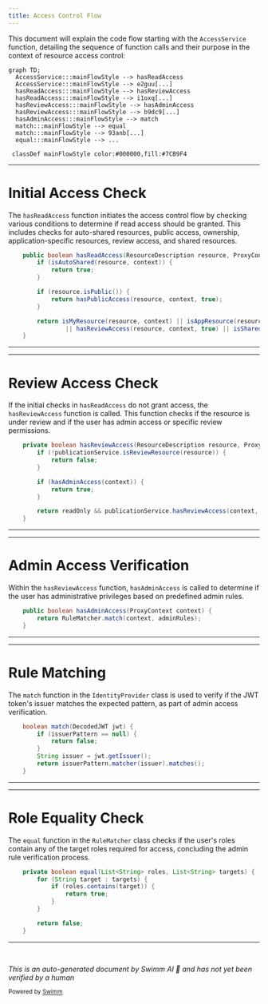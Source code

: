 ```yaml
---
title: Access Control Flow
---
```

This document will explain the code flow starting with the `AccessService` function, detailing the sequence of function calls and their purpose in the context of resource access control:

```mermaid
graph TD;
  AccessService:::mainFlowStyle --> hasReadAccess
  AccessService:::mainFlowStyle --> e2guu[...]
  hasReadAccess:::mainFlowStyle --> hasReviewAccess
  hasReadAccess:::mainFlowStyle --> i1oxq[...]
  hasReviewAccess:::mainFlowStyle --> hasAdminAccess
  hasReviewAccess:::mainFlowStyle --> b9dc9[...]
  hasAdminAccess:::mainFlowStyle --> match
  match:::mainFlowStyle --> equal
  match:::mainFlowStyle --> 93anb[...]
  equal:::mainFlowStyle --> ...

 classDef mainFlowStyle color:#000000,fill:#7CB9F4
```

<SwmSnippet path="/src/main/java/com/epam/aidial/core/security/AccessService.java" line="34">

---

# Initial Access Check

The `hasReadAccess` function initiates the access control flow by checking various conditions to determine if read access should be granted. This includes checks for auto-shared resources, public access, ownership, application-specific resources, review access, and shared resources.

```java
    public boolean hasReadAccess(ResourceDescription resource, ProxyContext context) {
        if (isAutoShared(resource, context)) {
            return true;
        }

        if (resource.isPublic()) {
            return hasPublicAccess(resource, context, true);
        }

        return isMyResource(resource, context) || isAppResource(resource, context)
                || hasReviewAccess(resource, context, true) || isSharedResource(resource, context);
    }
```

---

</SwmSnippet>

<SwmSnippet path="/src/main/java/com/epam/aidial/core/security/AccessService.java" line="100">

---

# Review Access Check

If the initial checks in `hasReadAccess` do not grant access, the `hasReviewAccess` function is called. This function checks if the resource is under review and if the user has admin access or specific review permissions.

```java
    private boolean hasReviewAccess(ResourceDescription resource, ProxyContext context, boolean readOnly) {
        if (!publicationService.isReviewResource(resource)) {
            return false;
        }

        if (hasAdminAccess(context)) {
            return true;
        }

        return readOnly && publicationService.hasReviewAccess(context, resource);
    }
```

---

</SwmSnippet>

<SwmSnippet path="/src/main/java/com/epam/aidial/core/security/AccessService.java" line="125">

---

# Admin Access Verification

Within the `hasReviewAccess` function, `hasAdminAccess` is called to determine if the user has administrative privileges based on predefined admin rules.

```java
    public boolean hasAdminAccess(ProxyContext context) {
        return RuleMatcher.match(context, adminRules);
    }
```

---

</SwmSnippet>

<SwmSnippet path="/src/main/java/com/epam/aidial/core/security/IdentityProvider.java" line="218">

---

# Rule Matching

The `match` function in the `IdentityProvider` class is used to verify if the JWT token's issuer matches the expected pattern, as part of admin access verification.

```java
    boolean match(DecodedJWT jwt) {
        if (issuerPattern == null) {
            return false;
        }
        String issuer = jwt.getIssuer();
        return issuerPattern.matcher(issuer).matches();
    }
```

---

</SwmSnippet>

<SwmSnippet path="/src/main/java/com/epam/aidial/core/security/RuleMatcher.java" line="47">

---

# Role Equality Check

The `equal` function in the `RuleMatcher` class checks if the user's roles contain any of the target roles required for access, concluding the admin rule verification process.

```java
    private boolean equal(List<String> roles, List<String> targets) {
        for (String target : targets) {
            if (roles.contains(target)) {
                return true;
            }
        }

        return false;
    }
```

---

</SwmSnippet>

&nbsp;

*This is an auto-generated document by Swimm AI 🌊 and has not yet been verified by a human*

<SwmMeta version="3.0.0" repo-id="Z2l0aHViJTNBJTNBYWktZGlhbC1jb3JlJTNBJTNBZXBhbQ==" repo-name="ai-dial-core"><sup>Powered by [Swimm](/)</sup></SwmMeta>
